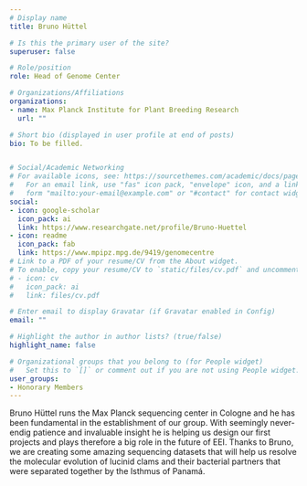 ```yaml
---
# Display name
title: Bruno Hüttel

# Is this the primary user of the site?
superuser: false

# Role/position
role: Head of Genome Center

# Organizations/Affiliations
organizations:
- name: Max Planck Institute for Plant Breeding Research
  url: ""

# Short bio (displayed in user profile at end of posts)
bio: To be filled.


# Social/Academic Networking
# For available icons, see: https://sourcethemes.com/academic/docs/page-builder/#icons
#   For an email link, use "fas" icon pack, "envelope" icon, and a link in the
#   form "mailto:your-email@example.com" or "#contact" for contact widget.
social:
- icon: google-scholar
  icon_pack: ai
  link: https://www.researchgate.net/profile/Bruno-Huettel
- icon: readme
  icon_pack: fab
  link: https://www.mpipz.mpg.de/9419/genomecentre
# Link to a PDF of your resume/CV from the About widget.
# To enable, copy your resume/CV to `static/files/cv.pdf` and uncomment the lines below.
# - icon: cv
#   icon_pack: ai
#   link: files/cv.pdf

# Enter email to display Gravatar (if Gravatar enabled in Config)
email: ""

# Highlight the author in author lists? (true/false)
highlight_name: false

# Organizational groups that you belong to (for People widget)
#   Set this to `[]` or comment out if you are not using People widget.
user_groups:
- Honorary Members
---
```


Bruno Hüttel runs the Max Planck sequencing center in Cologne and he has been fundamental in the establishment of our group. With seemingly never-endig patience and invaluable insight he is helping us design our first projects and plays therefore a big role in the future of EEI. Thanks to Bruno, we are creating some amazing sequencing datasets that will help us resolve the molecular evolution of lucinid clams and their bacterial partners that were separated together by the Isthmus of Panamá.
